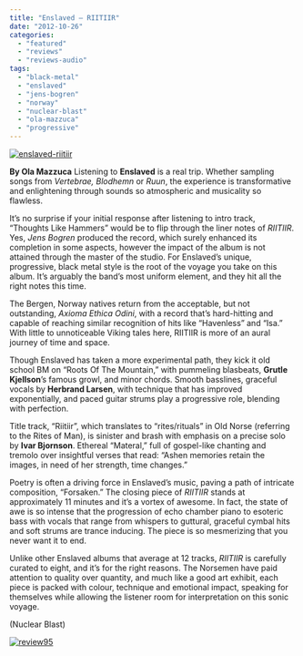 ```yaml
---
title: "Enslaved – RIITIIR"
date: "2012-10-26"
categories: 
  - "featured"
  - "reviews"
  - "reviews-audio"
tags: 
  - "black-metal"
  - "enslaved"
  - "jens-bogren"
  - "norway"
  - "nuclear-blast"
  - "ola-mazzuca"
  - "progressive"
---
```


[![](http://www.hellbound.ca/wp-content/uploads/2012/10/enslaved-riitiir.jpg "enslaved-riitiir")](http://www.hellbound.ca/2012/10/enslaved-riitiir/enslaved-riitiir/)

**By Ola Mazzuca** Listening to **Enslaved** is a real trip. Whether sampling songs from _Vertebrae, Blodhemn_ or _Ruun_, the experience is transformative and enlightening through sounds so atmospheric and musicality so flawless.

It’s no surprise if your initial response after listening to intro track, “Thoughts Like Hammers” would be to flip through the liner notes of _RIITIIR_. Yes, _Jens Bogren_ produced the record, which surely enhanced its completion in some aspects, however the impact of the album is not attained through the master of the studio. For Enslaved’s unique, progressive, black metal style is the root of the voyage you take on this album. It’s arguably the band’s most uniform element, and they hit all the right notes this time.

The Bergen, Norway natives return from the acceptable, but not outstanding, _Axioma Ethica Odini_, with a record that’s hard-hitting and capable of reaching similar recognition of hits like “Havenless” and “Isa.” With little to unnoticeable Viking tales here, RIITIIR is more of an aural journey of time and space.

Though Enslaved has taken a more experimental path, they kick it old school BM on “Roots Of The Mountain,” with pummeling blasbeats, **Grutle Kjellson**’s famous growl, and minor chords. Smooth basslines, graceful vocals by **Herbrand Larsen**, with technique that has improved exponentially, and paced guitar strums play a progressive role, blending with perfection.

Title track, “Riitiir”, which translates to “rites/rituals” in Old Norse (referring to the Rites of Man), is sinister and brash with emphasis on a precise solo by **Ivar Bjornson**. Ethereal “Materal,” full of gospel-like chanting and tremolo over insightful verses that read: “Ashen memories retain the images, in need of her strength, time changes.”

Poetry is often a driving force in Enslaved’s music, paving a path of intricate composition, “Forsaken.” The closing piece of _RIITIIR_ stands at approximately 11 minutes and it’s a vortex of awesome. In fact, the state of awe is so intense that the progression of echo chamber piano to esoteric bass with vocals that range from whispers to guttural, graceful cymbal hits and soft strums are trance inducing. The piece is so mesmerizing that you never want it to end.

Unlike other Enslaved albums that average at 12 tracks, _RIITIIR_ is carefully curated to eight, and it’s for the right reasons. The Norsemen have paid attention to quality over quantity, and much like a good art exhibit, each piece is packed with colour, technique and emotional impact, speaking for themselves while allowing the listener room for interpretation on this sonic voyage.

(Nuclear Blast)

[![](http://www.hellbound.ca/wp-content/uploads/2009/07/review951.png "review95")](http://www.hellbound.ca/2009/07/anb-endless-blockade-split7/review95-3/)
